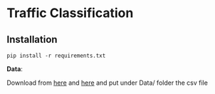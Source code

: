 # Traffic Classification

## Installation

```
pip install -r requirements.txt
```

**Data**:

Download from [here](https://www.kaggle.com/sid321axn/malicious-urls-dataset) and [here](https://www.kaggle.com/antonyj453/urldataset) and put under Data/ folder the csv file

